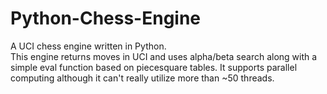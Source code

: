# Python-Chess-Engine
 A UCI chess engine written in Python.  
This engine returns moves in UCI and uses alpha/beta search along with a simple eval function based on piecesquare tables.  It supports parallel computing although it can't really utilize more than ~50 threads.
